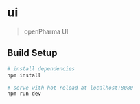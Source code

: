 # ui

> openPharma UI

## Build Setup

``` bash
# install dependencies
npm install

# serve with hot reload at localhost:8080
npm run dev